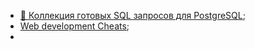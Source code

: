 - [🐘 Коллекция готовых SQL запросов для PostgreSQL](https://github.com/rin-nas/postgresql-patterns-library);
- [Web development Cheats](https://github.com/AppLoidx/Web-Development-Cheats);
- 